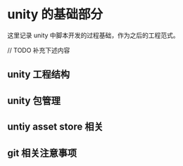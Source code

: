 # unity 的基础部分
这里记录 unity 中脚本开发的过程基础，作为之后的工程范式。

// TODO 补充下述内容

## unity 工程结构

## unity 包管理

## untiy asset store 相关

## git 相关注意事项